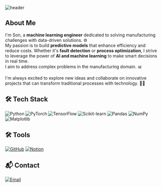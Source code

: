 ![header](https://capsule-render.vercel.app/api?type=soft&color=0:000000,100:1a1a1a&height=120&section=header&text=Welcome%20to%20Son's%20Github&fontColor=87CEEB&fontSize=50&fontAlignY=50&stroke=FFFFFF&strokeWidth=2)

## About Me
I'm Son, a **machine learning engineer** dedicated to solving manufacturing challenges with data-driven solutions. ⚙️  
My passion is to build **predictive models** that enhance efficiency and reduce costs. Whether it's **fault detection** or **process optimization**, I strive to leverage the power of **AI and machine learning** to make smart decisions in real time.  
I aim to address complex problems in the manufacturing domain. 📊

I'm always excited to explore new ideas and collaborate on innovative projects that can transform traditional processes with technology. 🔧🤖

## 🛠 Tech Stack
![Python](https://img.shields.io/badge/Python-3776AB?style=for-the-badge&logo=python&logoColor=white)
![PyTorch](https://img.shields.io/badge/PyTorch-EE4C2C?style=for-the-badge&logo=PyTorch&logoColor=white)
![TensorFlow](https://img.shields.io/badge/TensorFlow-FF6F00?style=for-the-badge&logo=TensorFlow&logoColor=white)
![Scikit-learn](https://img.shields.io/badge/Scikit--learn-F7931E?style=for-the-badge&logo=scikit-learn&logoColor=white)
![Pandas](https://img.shields.io/badge/Pandas-150458?style=for-the-badge&logo=pandas&logoColor=white)
![NumPy](https://img.shields.io/badge/NumPy-013243?style=for-the-badge&logo=numpy&logoColor=white)
![Matplotlib](https://img.shields.io/badge/Matplotlib-007ACC?style=for-the-badge&logo=matplotlib&logoColor=white)

## 🛠 Tools
[![GitHub](https://img.shields.io/badge/GitHub-181717?style=for-the-badge&logo=github&logoColor=white)](https://github.com/Marcus-Son)
[![Notion](https://img.shields.io/badge/Notion-000000?style=for-the-badge&logo=notion&logoColor=white)]([https://www.notion.so/Hi-I-m-MINHEYOK-SON-01be4606ca084220ae7959ef38751aa4?pvs=4](https://stupendous-link-eec.notion.site/Hi-I-m-MINHEYOK-SON-01be4606ca084220ae7959ef38751aa4?pvs=4))

## 📬 Contact
[![Email](https://img.shields.io/badge/Email-EA4335?style=for-the-badge&logo=gmail&logoColor=white)](mailto:shawn22587@gmail.com)
